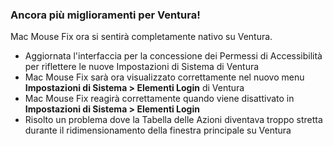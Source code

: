 ### Ancora più miglioramenti per Ventura!

Mac Mouse Fix ora si sentirà completamente nativo su Ventura.

- Aggiornata l'interfaccia per la concessione dei Permessi di Accessibilità per riflettere le nuove Impostazioni di Sistema di Ventura
- Mac Mouse Fix sarà ora visualizzato correttamente nel nuovo menu **Impostazioni di Sistema > Elementi Login** di Ventura
- Mac Mouse Fix reagirà correttamente quando viene disattivato in **Impostazioni di Sistema > Elementi Login**
- Risolto un problema dove la Tabella delle Azioni diventava troppo stretta durante il ridimensionamento della finestra principale su Ventura